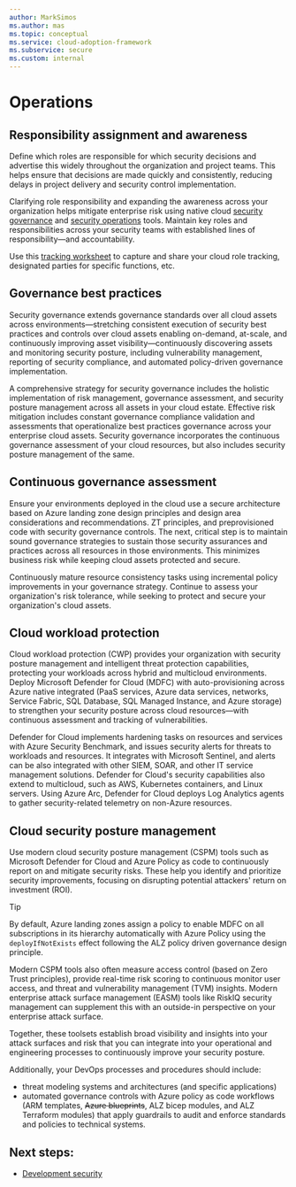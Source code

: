 ```yaml
---
author: MarkSimos
ms.author: mas
ms.topic: conceptual
ms.service: cloud-adoption-framework
ms.subservice: secure
ms.custom: internal
---
```


# Operations

## Responsibility assignment and awareness

Define which roles are responsible for which security decisions and advertise this widely throughout the organization and project teams. This helps ensure that decisions are made quickly and consistently, reducing delays in project delivery and security control implementation.

Clarifying role responsibility and expanding the awareness across your organization helps mitigate enterprise risk using native cloud [security governance](/security/compass/governance-risk-compliance-capabilities) and [security operations](/security/compass/security-operations-capabilities) tools. Maintain key roles and responsibilities across your security teams with established lines of responsibility—and accountability.

Use this [tracking worksheet](/security/compass/progress-and-role-tracking-worksheets#cloud-role-tracking-worksheet) to capture and share your cloud role tracking, designated parties for specific functions, etc.

## Governance best practices

Security governance extends governance standards over all cloud assets across environments—stretching consistent execution of security best practices and controls over cloud assets enabling on-demand, at-scale, and continuously improving asset visibility—continuously discovering assets and monitoring security posture, including vulnerability management, reporting of security compliance, and automated policy-driven governance implementation.

A comprehensive strategy for security governance includes the holistic implementation of risk management, governance assessment, and security posture management across all assets in your cloud estate. Effective risk mitigation includes constant governance compliance validation and assessments that operationalize best practices governance across your enterprise cloud assets. Security governance incorporates the continuous governance assessment of your cloud resources, but also includes security posture management of the same.

## Continuous governance assessment

Ensure your environments deployed in the cloud use a secure architecture based on Azure landing zone design principles and design area considerations and recommendations. ZT principles, and preprovisioned code with security governance controls. The next, critical step is to maintain sound governance strategies to sustain those security assurances and practices across all resources in those environments. This minimizes business risk while keeping cloud assets protected and secure.

Continuously mature resource consistency tasks using incremental policy improvements in your governance strategy. Continue to assess your organization's risk tolerance, while seeking to protect and secure your organization's cloud assets.

## Cloud workload protection

Cloud workload protection (CWP) provides your organization with security posture management and intelligent threat protection capabilities, protecting your workloads across hybrid and multicloud environments. Deploy Microsoft Defender for Cloud (MDFC) with auto-provisioning across Azure native integrated (PaaS services, Azure data services, networks, Service Fabric, SQL Database, SQL Managed Instance, and Azure storage) to strengthen your security posture across cloud resources—with continuous assessment and tracking of vulnerabilities. 

Defender for Cloud implements hardening tasks on resources and services with Azure Security Benchmark, and issues security alerts for threats to workloads and resources. It integrates with Microsoft Sentinel, and alerts can be also integrated with other SIEM, SOAR, and other IT service management solutions. Defender for Cloud's security capabilities also extend to multicloud, such as AWS, Kubernetes containers, and Linux servers. Using Azure Arc, Defender for Cloud deploys Log Analytics agents to gather security-related telemetry on non-Azure resources.

## Cloud security posture management

Use modern cloud security posture management (CSPM) tools such as Microsoft Defender for Cloud and Azure Policy as code to continuously report on and mitigate security risks. These help you identify and prioritize security improvements, focusing on disrupting potential attackers' return on investment (ROI).

> [!TIP]
> By default, Azure landing zones assign a policy to enable MDFC on all subscriptions in its hierarchy automatically with Azure Policy using the `deployIfNotExists` effect following the ALZ policy driven governance design principle.

Modern CSPM tools also often measure access control (based on Zero Trust principles), provide real-time risk scoring to continuous monitor user access, and threat and vulnerability management (TVM) insights. Modern enterprise attack surface management (EASM) tools like RiskIQ security management can supplement this with an outside-in perspective on your enterprise attack surface.

Together, these toolsets establish broad visibility and insights into your attack surfaces and risk that you can integrate into your operational and engineering processes to continuously improve your security posture.

Additionally, your DevOps processes and procedures should include:

- threat modeling systems and architectures (and specific applications)
- automated governance controls with Azure policy as code workflows (ARM templates, ~~Azure blueprints~~, ALZ bicep modules, and ALZ Terraform modules) that apply guardrails to audit and enforce standards and policies to technical systems.

## Next steps:

- [Development security](development-security-strategy-overview.md)